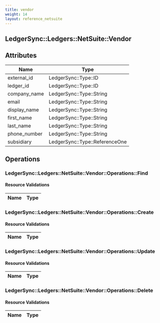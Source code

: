 ```yaml
---
title: vendor
weight: 14
layout: reference_netsuite
---
```


## LedgerSync::Ledgers::NetSuite::Vendor

## Attributes

| Name | Type |
| ---- | ---- |
| external_id | LedgerSync::Type::ID |
| ledger_id | LedgerSync::Type::ID |
| company_name | LedgerSync::Type::String |
| email | LedgerSync::Type::String |
| display_name | LedgerSync::Type::String |
| first_name | LedgerSync::Type::String |
| last_name | LedgerSync::Type::String |
| phone_number | LedgerSync::Type::String |
| subsidiary | LedgerSync::Type::ReferenceOne |


## Operations

### LedgerSync::Ledgers::NetSuite::Vendor::Operations::Find

#### Resource Validations

| Name | Type |
| ---- | ---- |
### LedgerSync::Ledgers::NetSuite::Vendor::Operations::Create

#### Resource Validations

| Name | Type |
| ---- | ---- |
### LedgerSync::Ledgers::NetSuite::Vendor::Operations::Update

#### Resource Validations

| Name | Type |
| ---- | ---- |
### LedgerSync::Ledgers::NetSuite::Vendor::Operations::Delete

#### Resource Validations

| Name | Type |
| ---- | ---- |
